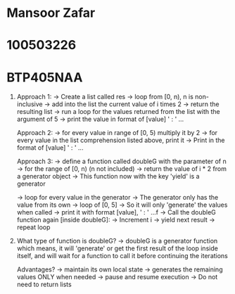 # Mansoor Zafar
# 100503226
# BTP405NAA
1.
    Approach 1:
      -> Create a list called res
      -> loop from [0, n), n is non-inclusive
      -> add into the list the current value of i times 2
      -> return the resulting list
      -> run a loop for the values returned from the list with the argument of 5
      -> print the value in format of [value] ' : ' ...

    Approach 2:
      -> for every value in range of [0, 5) multiply it by 2
      -> for every value in the list comprehension listed above, print it
      -> Print in the format of [value] ' : ' ...

    Approach 3:
      -> define a function called doubleG with the parameter of n
      -> for the range of [0, n) (n not included)
      -> return the value of i * 2 from a generator object
      -> This function now with the key 'yield' is a generator

      -> loop for every value in the generator
        -> The generator only has the value from its own
        -> loop of [0, 5]
        -> So it will only 'generate' the values when called
      -> print it with format [value], ' : ' ...f
      -> Call the doubleG function again 
      [inside doubleG]:
        -> Increment i 
        -> yield next result
     -> repeat loop

2.
    What type of function is doubleG?
      -> doubleG is a generator function which means, it will 'generate' or get the first result of the loop inside itself, and will wait for a function to call it before continuing the iterations
      
    Advantages?
        -> maintain its own local state
        -> generates the remaining values ONLY when needed
        -> pause and resume execution
        -> Do not need to return lists
    
    